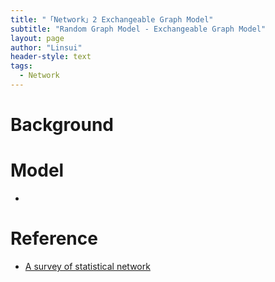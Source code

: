 ```yaml
---
title: "「Network」2 Exchangeable Graph Model"
subtitle: "Random Graph Model - Exchangeable Graph Model"
layout: page
author: "Linsui"
header-style: text
tags:
  - Network
---
```


# Background



# Model

- 

# Reference

-  [A survey of statistical network](https://arxiv.org/abs/0912.5410)